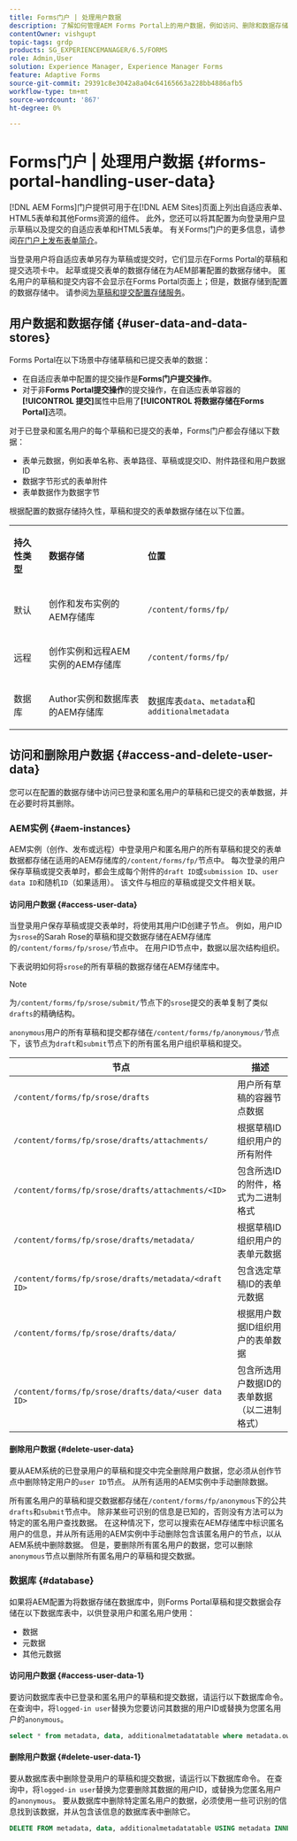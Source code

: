 ```yaml
---
title: Forms门户 | 处理用户数据
description: 了解如何管理AEM Forms Portal上的用户数据，例如访问、删除和数据存储。
contentOwner: vishgupt
topic-tags: grdp
products: SG_EXPERIENCEMANAGER/6.5/FORMS
role: Admin,User
solution: Experience Manager, Experience Manager Forms
feature: Adaptive Forms
source-git-commit: 29391c8e3042a8a04c64165663a228bb4886afb5
workflow-type: tm+mt
source-wordcount: '867'
ht-degree: 0%

---
```


# Forms门户 | 处理用户数据 {#forms-portal-handling-user-data}

[!DNL AEM Forms]门户提供可用于在[!DNL AEM Sites]页面上列出自适应表单、HTML5表单和其他Forms资源的组件。 此外，您还可以将其配置为向登录用户显示草稿以及提交的自适应表单和HTML5表单。 有关Forms门户的更多信息，请参阅[在门户上发布表单简介](/help/forms/using/introduction-publishing-forms.md)。

当登录用户将自适应表单另存为草稿或提交时，它们显示在Forms Portal的草稿和提交选项卡中。 起草或提交表单的数据存储在为AEM部署配置的数据存储中。 匿名用户的草稿和提交内容不会显示在Forms Portal页面上；但是，数据存储到配置的数据存储中。 请参阅[为草稿和提交配置存储服务](/help/forms/using/configuring-draft-submission-storage.md)。

## 用户数据和数据存储 {#user-data-and-data-stores}

Forms Portal在以下场景中存储草稿和已提交表单的数据：

* 在自适应表单中配置的提交操作是&#x200B;**Forms门户提交操作**。
* 对于非&#x200B;**Forms Portal提交操作**&#x200B;的提交操作，在自适应表单容器的&#x200B;**[!UICONTROL 提交]**&#x200B;属性中启用了&#x200B;**[!UICONTROL 将数据存储在Forms Portal]**&#x200B;选项。

对于已登录和匿名用户的每个草稿和已提交的表单，Forms门户都会存储以下数据：

* 表单元数据，例如表单名称、表单路径、草稿或提交ID、附件路径和用户数据ID
* 数据字节形式的表单附件
* 表单数据作为数据字节

根据配置的数据存储持久性，草稿和提交的表单数据存储在以下位置。

<table>
 <tbody>
  <tr>
   <td><p><strong>持久性类型</strong></p> </td>
   <td><p><strong>数据存储</strong></p> </td>
   <td><p><strong>位置</strong></p> </td>
  </tr>
  <tr>
   <td><p>默认</p> </td>
   <td><p>创作和发布实例的AEM存储库</p> </td>
   <td><p><code>/content/forms/fp/</code></p> </td>
  </tr>
  <tr>
   <td><p>远程</p> </td>
   <td><p>创作实例和远程AEM实例的AEM存储库</p> </td>
   <td><p><code>/content/forms/fp/</code></p> </td>
  </tr>
  <tr>
   <td><p>数据库</p> </td>
   <td><p>Author实例和数据库表的AEM存储库</p> </td>
   <td>数据库表<code>data</code>、<code>metadata</code>和 <code>additionalmetadata</code></td>
  </tr>
 </tbody>
</table>

## 访问和删除用户数据 {#access-and-delete-user-data}

您可以在配置的数据存储中访问已登录和匿名用户的草稿和已提交的表单数据，并在必要时将其删除。

### AEM实例 {#aem-instances}

AEM实例（创作、发布或远程）中登录用户和匿名用户的所有草稿和提交的表单数据都存储在适用的AEM存储库的`/content/forms/fp/`节点中。 每次登录的用户保存草稿或提交表单时，都会生成每个附件的`draft ID`或`submission ID`、`user data ID`和随机`ID`（如果适用）。 该文件与相应的草稿或提交文件相关联。

#### 访问用户数据 {#access-user-data}

当登录用户保存草稿或提交表单时，将使用其用户ID创建子节点。 例如，用户ID为`srose`的Sarah Rose的草稿和提交数据存储在AEM存储库的`/content/forms/fp/srose/`节点中。 在用户ID节点中，数据以层次结构组织。

下表说明如何将`srose`的所有草稿的数据存储在AEM存储库中。

>[!NOTE]
>
>为`/content/forms/fp/srose/submit/`节点下的`srose`提交的表单复制了类似`drafts`的精确结构。
>
>`anonymous`用户的所有草稿和提交都存储在`/content/forms/fp/anonymous/`节点下，该节点为`draft`和`submit`节点下的所有匿名用户组织草稿和提交。

| 节点 | 描述 |
|---|---|
| `/content/forms/fp/srose/drafts` | 用户所有草稿的容器节点数据 |
| `/content/forms/fp/srose/drafts/attachments/` | 根据草稿ID组织用户的所有附件 |
| `/content/forms/fp/srose/drafts/attachments/<ID>` | 包含所选ID的附件，格式为二进制格式 |
| `/content/forms/fp/srose/drafts/metadata/` | 根据草稿ID组织用户的表单元数据 |
| `/content/forms/fp/srose/drafts/metadata/<draft ID>` | 包含选定草稿ID的表单元数据 |
| `/content/forms/fp/srose/drafts/data/` | 根据用户数据ID组织用户的表单数据 |
| `/content/forms/fp/srose/drafts/data/<user data ID>` | 包含所选用户数据ID的表单数据（以二进制格式） |

#### 删除用户数据 {#delete-user-data}

要从AEM系统的已登录用户的草稿和提交中完全删除用户数据，您必须从创作节点中删除特定用户的`user ID`节点。 从所有适用的AEM实例中手动删除数据。

所有匿名用户的草稿和提交数据都存储在`/content/forms/fp/anonymous`下的公共`drafts`和`submit`节点中。 除非某些可识别的信息是已知的，否则没有方法可以为特定的匿名用户查找数据。 在这种情况下，您可以搜索在AEM存储库中标识匿名用户的信息，并从所有适用的AEM实例中手动删除包含该匿名用户的节点，以从AEM系统中删除数据。 但是，要删除所有匿名用户的数据，您可以删除`anonymous`节点以删除所有匿名用户的草稿和提交数据。

### 数据库 {#database}

如果将AEM配置为将数据存储在数据库中，则Forms Portal草稿和提交数据会存储在以下数据库表中，以供登录用户和匿名用户使用：

* 数据
* 元数据
* 其他元数据

#### 访问用户数据 {#access-user-data-1}

要访问数据库表中已登录和匿名用户的草稿和提交数据，请运行以下数据库命令。 在查询中，将`logged-in user`替换为您要访问其数据的用户ID或替换为您匿名用户的`anonymous`。

```sql
select * from metadata, data, additionalmetadatatable where metadata.owner = 'logged-in user' and metadata.id = additionalmetadatatable.id and metadata.userdataID = data.id
```

#### 删除用户数据 {#delete-user-data-1}

要从数据库表中删除登录用户的草稿和提交数据，请运行以下数据库命令。 在查询中，将`logged-in user`替换为您要删除其数据的用户ID，或替换为您匿名用户的`anonymous`。 要从数据库中删除特定匿名用户的数据，必须使用一些可识别的信息找到该数据，并从包含该信息的数据库表中删除它。

```sql
DELETE FROM metadata, data, additionalmetadatatable USING metadata INNER JOIN data ON metadata.userdataID = data.id INNER JOIN additionalmetadatatable ON metadata.id = additionalmetadatatable.id WHERE metadata.owner = 'logged-in user'
```
